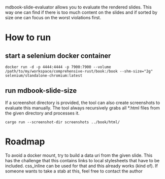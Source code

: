mdbook-slide-evaluator allows you to evaluate the rendered slides. This way one
can find if there is too much content on the slides and if sorted by size one
can focus on the worst violations first.

# How to run

## start a selenium docker container

```
docker run -d -p 4444:4444 -p 7900:7900 --volume /path/to/my/workspace/comprehensive-rust/book:/book --shm-size="2g" selenium/standalone-chromium:latest
```

## run mdbook-slide-size

If a screenshot directory is provided, the tool can also create screenshots to
evaluate this manually. The tool always recursively grabs all *.html files from
the given directory and processes it.

```
cargo run --screenshot-dir screenshots ../book/html/
```

# Roadmap

To avoid a docker mount, try to build a data uri from the given slide. This has
the challenge that this contains links to local stylesheets that have to be
included. css_inline can be used for that and this already works (kind of). If
someone wants to take a stab at this, feel free to contact the author
